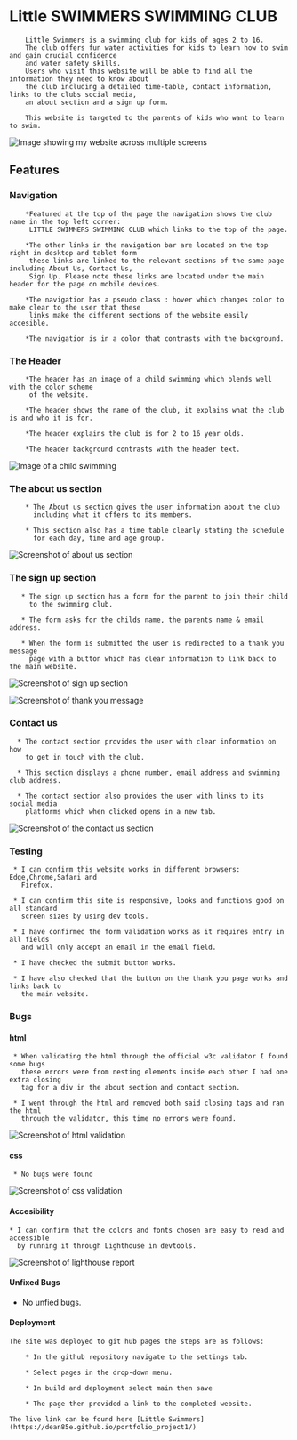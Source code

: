  # Little SWIMMERS SWIMMING CLUB

        Little Swimmers is a swimming club for kids of ages 2 to 16.
        The club offers fun water activities for kids to learn how to swim and gain crucial confidence 
        and water safety skills.
        Users who visit this website will be able to find all the information they need to know about
        the club including a detailed time-table, contact information, links to the clubs social media, 
        an about section and a sign up form.
        
        This website is targeted to the parents of kids who want to learn to swim.

 ![Image showing my website across multiple screens](assets/images/Am%20i%20responsive.PNG)

 ## Features

 ### Navigation
        
        *Featured at the top of the page the navigation shows the club name in the top left corner:
         LITTLE SWIMMERS SWIMMING CLUB which links to the top of the page.

        *The other links in the navigation bar are located on the top right in desktop and tablet form
         these links are linked to the relevant sections of the same page including About Us, Contact Us,
         Sign Up. Please note these links are located under the main header for the page on mobile devices.

        *The navigation has a pseudo class : hover which changes color to make clear to the user that these 
         links make the different sections of the website easily accesible.

        *The navigation is in a color that contrasts with the background.

### The Header
        
        *The header has an image of a child swimming which blends well with the color scheme 
         of the website.

        *The header shows the name of the club, it explains what the club is and who it is for.

        *The header explains the club is for 2 to 16 year olds.

        *The header background contrasts with the header text.

![Image of a child swimming](assets/images/header.PNG)        

### The about us section
        
        * The About us section gives the user information about the club
          including what it offers to its members.

        * This section also has a time table clearly stating the schedule
          for each day, time and age group.   

![Screenshot of about us section](assets/images/about%20us%20section.PNG)

### The sign up section

       * The sign up section has a form for the parent to join their child
         to the swimming club.

       * The form asks for the childs name, the parents name & email address.

       * When the form is submitted the user is redirected to a thank you message
         page with a button which has clear information to link back to the main website. 

![Screenshot of sign up section](assets/images/sign%20up%20form.PNG)

![Screenshot of thank you message](assets/images/form%20thank%20you.PNG)

### Contact us

      * The contact section provides the user with clear information on how 
        to get in touch with the club.

      * This section displays a phone number, email address and swimming club address.

      * The contact section also provides the user with links to its social media
        platforms which when clicked opens in a new tab.  

![Screenshot of the contact us section](assets/images/Contact%20us.PNG)        

### Testing

     * I can confirm this website works in different browsers: Edge,Chrome,Safari and 
       Firefox.

     * I can confirm this site is responsive, looks and functions good on all standard
       screen sizes by using dev tools. 

     * I have confirmed the form validation works as it requires entry in all fields
       and will only accept an email in the email field.

     * I have checked the submit button works.

     * I have also checked that the button on the thank you page works and links back to 
       the main website.

### Bugs

     
#### html

     * When validating the html through the official w3c validator I found some bugs
       these errors were from nesting elements inside each other I had one extra closing
       tag for a div in the about section and contact section.

     * I went through the html and removed both said closing tags and ran the html
       through the validator, this time no errors were found.

![Screenshot of html validation](assets/images/w3c%20validator%20html.PNG)

#### css

     * No bugs were found

![Screenshot of css validation](assets/images/w3c%20Css%20validator.PNG)

#### Accesibility

    * I can confirm that the colors and fonts chosen are easy to read and accessible 
      by running it through Lighthouse in devtools.

![Screenshot of lighthouse report](assets/images/lighthouse%20report.png)  

#### Unfixed Bugs

  * No unfied bugs.

#### Deployment
    
    The site was deployed to git hub pages the steps are as follows:

        * In the github repository navigate to the settings tab.

        * Select pages in the drop-down menu.

        * In build and deployment select main then save

        * The page then provided a link to the completed website.  

    The live link can be found here [Little Swimmers](https://dean85e.github.io/portfolio_project1/)